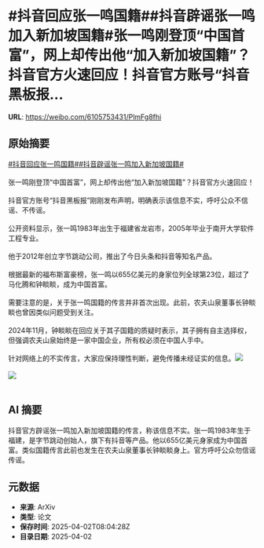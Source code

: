 # #抖音回应张一鸣国籍##抖音辟谣张一鸣加入新加坡国籍#张一鸣刚登顶“中国首富”，网上却传出他“加入新加坡国籍”？抖音官方火速回应！抖音官方账号“抖音黑板报...

**URL**: https://weibo.com/6105753431/PlmFg8fhi

## 原始摘要

<a href="https://m.weibo.cn/search?containerid=231522type%3D1%26t%3D10%26q%3D%23%E6%8A%96%E9%9F%B3%E5%9B%9E%E5%BA%94%E5%BC%A0%E4%B8%80%E9%B8%A3%E5%9B%BD%E7%B1%8D%23&amp;extparam=%23%E6%8A%96%E9%9F%B3%E5%9B%9E%E5%BA%94%E5%BC%A0%E4%B8%80%E9%B8%A3%E5%9B%BD%E7%B1%8D%23" data-hide=""><span class="surl-text">#抖音回应张一鸣国籍#</span></a><a href="https://m.weibo.cn/search?containerid=231522type%3D1%26t%3D10%26q%3D%23%E6%8A%96%E9%9F%B3%E8%BE%9F%E8%B0%A3%E5%BC%A0%E4%B8%80%E9%B8%A3%E5%8A%A0%E5%85%A5%E6%96%B0%E5%8A%A0%E5%9D%A1%E5%9B%BD%E7%B1%8D%23&amp;extparam=%23%E6%8A%96%E9%9F%B3%E8%BE%9F%E8%B0%A3%E5%BC%A0%E4%B8%80%E9%B8%A3%E5%8A%A0%E5%85%A5%E6%96%B0%E5%8A%A0%E5%9D%A1%E5%9B%BD%E7%B1%8D%23" data-hide=""><span class="surl-text">#抖音辟谣张一鸣加入新加坡国籍#</span></a><br><br>张一鸣刚登顶“中国首富”，网上却传出他“加入新加坡国籍”？抖音官方火速回应！<br><br>抖音官方账号“抖音黑板报”刚刚发布声明，明确表示该信息不实，呼吁公众不信谣、不传谣。&nbsp;<br><br>公开资料显示，张一鸣1983年出生于福建省龙岩市，2005年毕业于南开大学软件工程专业。<br><br>他于2012年创立字节跳动公司，推出了今日头条和抖音等知名产品。<br><br>根据最新的福布斯富豪榜，张一鸣以655亿美元的身家位列全球第23位，超过了马化腾和钟睒睒，成为中国首富。&nbsp;<br><br>需要注意的是，关于张一鸣国籍的传言并非首次出现。此前，农夫山泉董事长钟睒睒也曾因类似问题受到关注。<br><br>2024年11月，钟睒睒在回应关于其子国籍的质疑时表示，其子拥有自主选择权，但强调农夫山泉始终是一家中国企业，所有权必须在中国人手中。&nbsp;<br><br>针对网络上的不实传言，大家应保持理性判断，避免传播未经证实的信息。<img style="" src="https://tvax2.sinaimg.cn/large/006Fd7o3gy1i02848hj94j30kl04awfb.jpg" referrerpolicy="no-referrer"><br><br><img style="" src="https://tvax1.sinaimg.cn/large/006Fd7o3gy1i0284are6pj30sr0g6aij.jpg" referrerpolicy="no-referrer"><br><br>

## AI 摘要

抖音官方辟谣张一鸣加入新加坡国籍的传言，称该信息不实。张一鸣1983年生于福建，是字节跳动创始人，旗下有抖音等产品。他以655亿美元身家成为中国首富。类似国籍传言此前也发生在农夫山泉董事长钟睒睒身上。官方呼吁公众勿信谣传谣。

## 元数据

- **来源**: ArXiv
- **类型**: 论文
- **保存时间**: 2025-04-02T08:04:28Z
- **目录日期**: 2025-04-02
